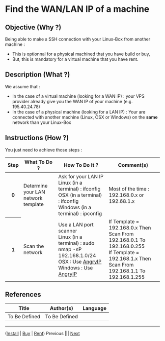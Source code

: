 Find the WAN/LAN IP of a machine
==

Objective (Why ?)
-
Being able to make a SSH connection with your Linux-Box from another machine :
* This is optionnal for a physical machined that you have build or buy, 
* But, this is mandatory for a virtual machine that you have rent.

Description (What ?)
-
We assume that :
* In the case of a virtual machine (looking for a WAN IP) : your VPS provider already give you the WAN IP of your machine (e.g. 195.40.24.78)
*  In the case of a physical machine (looking for a LAN IP) : Your are connected with another machine (Linux, OSX or Windows) on the __same__ network than your Linux-Box

Instructions (How ?)
-
You just need to achieve those steps :
<table>
    <thead>
        <tr>
            <th>Step</th>         
            <th>What To Do ?</th>
            <th>How To Do It ?</th>
            <th>Comment(s)</th>
        </tr>
    </thead>
    <tbody>
        <tr>
            <th>0</th>     
            <td>Determine your LAN network template</td>
            <td>Ask for your LAN IP</br>Linux (in a terminal) : ifconfig</br>OSX (in a terminal) : ifconfig</br>Windows (in a terminal) : ipconfig</td>
            <td>Most of the time : 192.168.0.x or 192.68.1.x</td>
        </tr>
         <tr>
            <th>1</th>     
            <td>Scan the network</td>
             <td>Use a LAN port scanner</br>Linux (in a terminal) : sudo nmap -sP 192.168.1.0/24</br>OSX : Use <A href="https://angryip.org/download/#mac">AngryIP</A></br>Windows : Use <A href="https://angryip.org/download/#windows">AngryIP</A></td>
            <td>If Template = 192.168.0.x Then Scan From 192.168.0.1 To 192.168.0.255</br>If Template = 192.168.1.x Then Scan From 192.168.1.1 To 192.168.1.255</td>
        </tr>
    </tbody>
</table>


References
-
<table>
    <thead>
        <tr>
            <th>Title</th>
            <th>Author(s)</th>
            <th>Language</th>
        </tr>
    </thead>
     <tbody>
        <tr>
            <td>To Be Defined</td>
            <td>To Be Defined</td>
            <td></td>
        </tr>
</table>

---
(<A href="https://github.com/babonet13/HelloWorld/tree/master/Machine/2_InstallLinuxDistro">Install</A> | <A href="https://github.com/babonet13/HelloWorld/tree/master/Machine/3_BuyLinuxMachine">Buy</A> | <A href="https://github.com/babonet13/HelloWorld/tree/master/Machine/4_RentVirtualMachine">Rent</A>) Previous ||| <A href="https://github.com/babonet13/HelloWorld/tree/master/Machine/6_SshConnect">Next<A/> 

